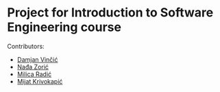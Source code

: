 # Project for Introduction to Software Engineering course

Contributors:
- [Damjan Vinčić](https://github.com/DamjanVincic)
- [Nađa Zorić](https://github.com/zoricnadja)
- [Milica Radić](https://github.com/milicaradicc)
- [Mijat Krivokapić](https://github.com/mijatkrivokapic)
